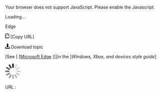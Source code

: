 Your browser does not support JavaScript. Please enable the Javascript.

Loading...

Edge

![Copy URL](edge_files/Copy.png) [Copy URL]

![Download](edge_files/Download.png)
Download topic

[See ] [[Microsoft Edge](https://worldready.cloudapp.net/Styleguide/Read?id=2547&topicid=32472) ][[in the ]*Windows, Xbox, and devices style guide*]

![In progress](edge_files/activity-large.gif)

URL :


